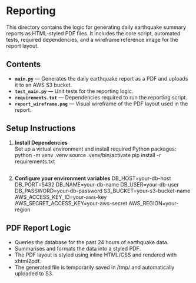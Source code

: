 # Reporting

This directory contains the logic for generating daily earthquake summary reports as HTML-styled PDF files. It includes the core script, automated tests, required dependencies, and a wireframe reference image for the report layout.


## Contents
- **`main.py`** — Generates the daily earthquake report as a PDF and uploads it to an AWS S3 bucket.
- **`test_main.py`** — Unit tests for the reporting logic.
- **`requirements.txt`** — Dependencies required to run the reporting script.
- **`report_wireframe.png`** — Visual wireframe of the PDF layout used in the report.

## Setup Instructions
1. **Install Dependencies**  
   Set up a virtual environment and install required Python packages:
   python -m venv .venv
   source .venv/bin/activate
   pip install -r requirements.txt

##
2. **Configure your environment variables**
DB_HOST=your-db-host
DB_PORT=5432
DB_NAME=your-db-name
DB_USER=your-db-user
DB_PASSWORD=your-db-password
S3_BUCKET=your-s3-bucket-name
AWS_ACCESS_KEY_ID=your-aws-key
AWS_SECRET_ACCESS_KEY=your-aws-secret
AWS_REGION=your-region


## PDF Report Logic
- Queries the database for the past 24 hours of earthquake data.
- Summarises and formats the data into a styled PDF.
- The PDF layout is styled using inline HTML/CSS and rendered with xhtml2pdf.
- The generated file is temporarily saved in /tmp/ and automatically uploaded to S3.
